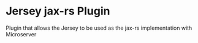 # Jersey jax-rs Plugin

Plugin that allows the Jersey to be used as the jax-rs implementation with Microserver